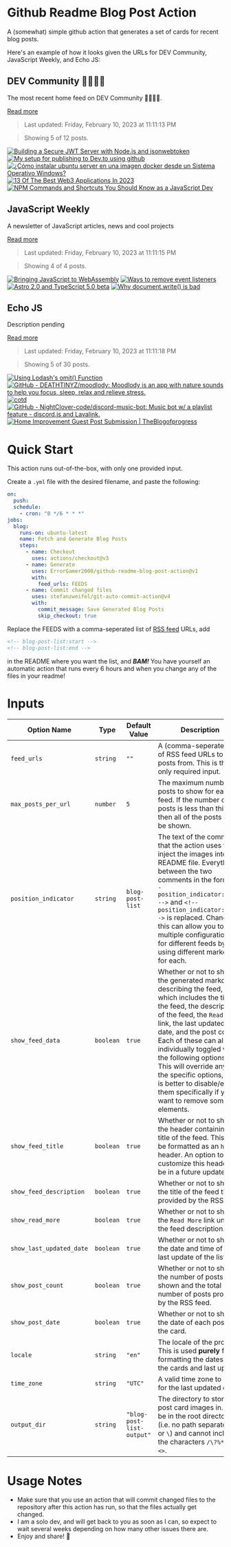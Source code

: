 # Github Readme Blog Post Action

A (somewhat) simple github action that generates a set of cards for recent blog posts.

Here's an example of how it looks given the URLs for DEV Community, JavaScript Weekly, and Echo JS:

<!-- post-list:start -->
## DEV Community 👩‍💻👨‍💻

The most recent home feed on DEV Community 👩‍💻👨‍💻.

[Read more](https://dev.to)
> Last updated: Friday, February 10, 2023 at 11:11:13 PM

> Showing 5 of 12 posts.

[![Building a Secure JWT Server with Node.js and jsonwebtoken](https://raw.githubusercontent.com/ErrorGamer2000/github-readme-blog-post-action/main/generated_files/DEV_Community_👩‍💻👨‍💻/Building_a_Secure_JWT_Server_with_Node.js_and_jsonwebtoken.svg)](https://dev.to/knitesh/building-a-secure-jwt-server-with-nodejs-and-jsonwebtoken-2l32)
[![My setup for publishing to Dev.to using github](https://raw.githubusercontent.com/ErrorGamer2000/github-readme-blog-post-action/main/generated_files/DEV_Community_👩‍💻👨‍💻/My_setup_for_publishing_to_Dev.to_using_github.svg)](https://dev.to/jlewis92/my-setup-for-publishing-to-devto-using-github-1k0n)
[![¿Cómo instalar ubuntu server en una imagen docker desde un Sistema Operativo Windows?](https://raw.githubusercontent.com/ErrorGamer2000/github-readme-blog-post-action/main/generated_files/DEV_Community_👩‍💻👨‍💻/¿Cómo_instalar_ubuntu_server_en_una_imagen_docker_desde_un_Sistema_Operativo_Windows_.svg)](https://dev.to/ronaldobc21/como-instalar-ubuntu-server-en-una-imagen-docker-desde-un-sistema-operativo-windows-2dnh)
[![13 Of The Best Web3 Applications In 2023](https://raw.githubusercontent.com/ErrorGamer2000/github-readme-blog-post-action/main/generated_files/DEV_Community_👩‍💻👨‍💻/13_Of_The_Best_Web3_Applications_In_2023.svg)](https://dev.to/dipprofitdotcom/13-of-the-best-web3-applications-in-2023-ibp)
[![NPM Commands and Shortcuts You Should Know as a JavaScript Dev](https://raw.githubusercontent.com/ErrorGamer2000/github-readme-blog-post-action/main/generated_files/DEV_Community_👩‍💻👨‍💻/NPM_Commands_and_Shortcuts_You_Should_Know_as_a_JavaScript_Dev.svg)](https://dev.to/devland/npm-commands-and-shortcuts-you-should-know-as-a-javascript-dev-2l15)


## JavaScript Weekly

A newsletter of JavaScript articles, news and cool projects

[Read more](https://javascriptweekly.com/)
> Last updated: Friday, February 10, 2023 at 11:11:15 PM

> Showing 4 of 4 posts.

[![Bringing JavaScript to WebAssembly](https://raw.githubusercontent.com/ErrorGamer2000/github-readme-blog-post-action/main/generated_files/JavaScript_Weekly/Bringing_JavaScript_to_WebAssembly.svg)](https://javascriptweekly.com/issues/625)
[![Ways to remove event listeners](https://raw.githubusercontent.com/ErrorGamer2000/github-readme-blog-post-action/main/generated_files/JavaScript_Weekly/Ways_to_remove_event_listeners.svg)](https://javascriptweekly.com/issues/624)
[![Astro 2.0 and TypeScript 5.0 beta](https://raw.githubusercontent.com/ErrorGamer2000/github-readme-blog-post-action/main/generated_files/JavaScript_Weekly/Astro_2.0_and_TypeScript_5.0_beta.svg)](https://javascriptweekly.com/issues/623)
[![Why document.write() is bad](https://raw.githubusercontent.com/ErrorGamer2000/github-readme-blog-post-action/main/generated_files/JavaScript_Weekly/Why_document.write()_is_bad.svg)](https://javascriptweekly.com/issues/622)


## Echo JS

Description pending

[Read more](
http://www.echojs.com
)
> Last updated: Friday, February 10, 2023 at 11:11:18 PM

> Showing 5 of 30 posts.

[![Using Lodash's omit() Function](https://raw.githubusercontent.com/ErrorGamer2000/github-readme-blog-post-action/main/generated_files/_Echo_JS_/Using_Lodash's_omit()_Function.svg)](
https://masteringjs.io/tutorials/lodash/omit
)
[![GitHub - DEATHTINYZ/moodlody: Moodlody is an app with nature sounds to help you focus, sleep, relax and relieve stress.](https://raw.githubusercontent.com/ErrorGamer2000/github-readme-blog-post-action/main/generated_files/_Echo_JS_/GitHub_-_DEATHTINYZ_moodlody__Moodlody_is_an_app_with_nature_sounds_to_help_you_focus__sleep__relax_and_relieve_stress..svg)](https://github.com/DEATHTINYZ/moodlody)
[![cotd](https://raw.githubusercontent.com/ErrorGamer2000/github-readme-blog-post-action/main/generated_files/_Echo_JS_/cotd.svg)](https://www.npmjs.com/package/cotd)
[![GitHub - NightClover-code/discord-music-bot: Music bot w/ a playlist feature - discord.js and Lavalink.](https://raw.githubusercontent.com/ErrorGamer2000/github-readme-blog-post-action/main/generated_files/_Echo_JS_/GitHub_-_NightClover-code_discord-music-bot__Music_bot_w__a_playlist_feature_-_discord.js_and_Lavalink..svg)](https://github.com/NightClover-code/discord-music-bot)
[![Home Improvement Guest Post Submission | TheBlogofprogress](https://raw.githubusercontent.com/ErrorGamer2000/github-readme-blog-post-action/main/generated_files/_Echo_JS_/Home_Improvement_Guest_Post_Submission___TheBlogofprogress.svg)](https://theblogofprogress.com/how-does-outsourcing-to-manual-testing-companies-help-in-delivering-quality-products/)


<!-- post-list:end -->

# Quick Start

This action runs out-of-the-box, with only one provided input.

Create a `.yml` file with the desired filename, and paste the following:

```yml
on:
  push:
  schedule:
    - cron: "0 */6 * * *"
jobs:
  blog:
    runs-on: ubuntu-latest
    name: Fetch and Generate Blog Posts
    steps:
      - name: Checkout
        uses: actions/checkout@v3
      - name: Generate
        uses: ErrorGamer2000/github-readme-blog-post-action@v1
        with:
          feed_urls: FEEDS
      - name: Commit changed files
        uses: stefanzweifel/git-auto-commit-action@v4
        with:
          commit_message: Save Generated Blog Posts
          skip_checkout: true
```

Replace the FEEDS with a comma-seperated list of [RSS feed](https://rss.com/blog/how-do-rss-feeds-work/) URLs, add

```md
<!-- blog-post-list:start -->
<!-- blog-post-list:end -->
```

in the README where you want the list, and **_BAM!_** You have yourself an automatic action that runs every 6 hours and when you change any of the files in your readme!

# Inputs

<table>
  <thead>
    <tr>
      <th>Option Name</th>
      <th>Type</th>
      <th>Default Value</th>
      <th>Description</th>
    </tr>
  </thead>
  <tbody>
    <tr>
      <td><code>feed_urls</code></td>
      <td><code>string</code></td>
      <td><code>""</code></td>
      <td>A (comma-seperated) list of RSS feed URLs to load posts from. This is the only required input.</td>
    </tr>
    <tr>
      <td><code>max_posts_per_url</code></td>
      <td><code>number</code></td>
      <td><code>5</code></td>
      <td>The maximum number of posts to show for each feed. If the number of posts is less than this, then all of the posts will be shown.</td>
    </tr>
    <tr>
      <td><code>position_indicator</code></td>
      <td><code>string</code></td>
      <td><code>blog-post-list</code></td>
      <td>The text of the comments that the action uses to inject the images into the README file. Everything between the two comments in the form <code>&lt;!-- position_indicator:start --&gt;</code> and <code>&lt;!-- position_indicator:end --&gt;</code> is replaced. Changing this can allow you to use multiple configurations for different feeds by using different markers for each.</td>
    </tr>
    <tr>
      <td><code>show_feed_data</code></td>
      <td><code>boolean</code></td>
      <td><code>true</code></td>
      <td>Whether or not to show the generated markdown describing the feed, which includes the title of the feed, the description of the feed, the <code>Read More</code> link, the last updated date, and the post count. Each of these can also be individually toggled with the following options. This will override any of the specific options, so it is better to disable/enable them specifically if you want to remove some elements.</td>
    </tr>
    <tr>
      <td><code>show_feed_title</code></td>
      <td><code>boolean</code></td>
      <td><code>true</code></td>
      <td>Whether or not to show the header containing the title of the feed. This will be formatted as an <code>h2</code> header. An option to customize this header will be in a future update.</td>
    </tr>
    <tr>
      <td><code>show_feed_description</code></td>
      <td><code>boolean</code></td>
      <td><code>true</code></td>
      <td>Whether or not to show the title of the feed that is provided by the RSS feed.</td>
    </tr>
    <tr>
      <td><code>show_read_more</code></td>
      <td><code>boolean</code></td>
      <td><code>true</code></td>
      <td>Whether or not to show the <code>Read More</code> link under the feed description.</td>
    </tr>
    <tr>
      <td><code>show_last_updated_date</code></td>
      <td><code>boolean</code></td>
      <td><code>true</code></td>
      <td>Whether or not to show the date and time of the last update of the list.</td>
    </tr>
    <tr>
      <td><code>show_post_count</code></td>
      <td><code>boolean</code></td>
      <td><code>true</code></td>
      <td>Whether or not to show the number of posts shown and the total number of posts provided by the RSS feed.</td>
    </tr>
    <tr>
      <td><code>show_post_date</code></td>
      <td><code>boolean</code></td>
      <td><code>true</code></td>
      <td>Whether or not to show the date of each post on the card.</td>
    </tr>
    <tr>
      <td><code>locale</code></td>
      <td><code>string</code></td>
      <td><code>"en"</code></td>
      <td>The locale of the project. This is used <strong>purely</strong> for formatting the dates of the cards and last update.</td>
    </tr>
    <tr>
      <td><code>time_zone</code></td>
      <td><code>string</code></td>
      <td><code>"UTC"</code></td>
      <td>A valid time zone to use for the last updated date.</td>
    </tr>
    <tr>
      <td><code>output_dir</code></td>
      <td><code>string</code></td>
      <td><code>"blog-post-list-output"</code></td>
      <td>The directory to store the post card images in. Must be in the root directory (i.e. no path separators <code>/</code> or <code>\</code>) and cannot include the characters <code>/\?%*:|"&lt;&gt;</code>.</td>
    </tr>
<!--
    <tr>
      <td><code></code></td>
      <td><cde></cde></td>
      <td><code></code></td>
      <td></td>
    </tr>
-->
  </tbody>
</table>

# Usage Notes

- Make sure that you use an action that will commit changed files to the repository after this action has run, so that the files actually get changed.
- I am a solo dev, and will get back to you as soon as I can, so expect to wait several weeks depending on how many other issues there are.
- Enjoy and share! 🤗
